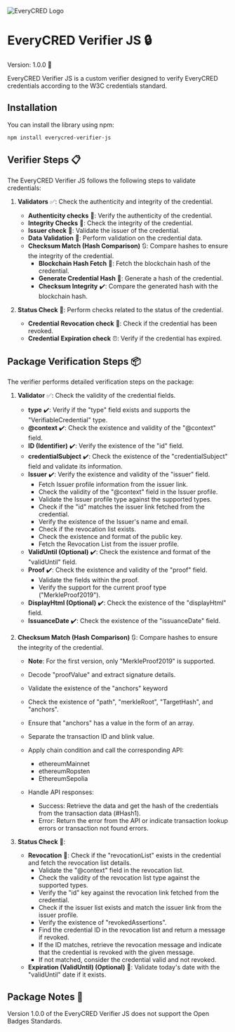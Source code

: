 ![EveryCRED Logo](https://camo.githubusercontent.com/f87a93c5e07d87f9f28ab6bb05b03e3282818f74a6b8a846c9f81acaa7ce8591/68747470733a2f2f6576657279637265642d7075626c69632e73332e61702d736f7574682d312e616d617a6f6e6177732e636f6d2f6c6f676f732f626c6f636b6e65745f6c6f676f2e706e67)

# EveryCRED Verifier JS :lock:

Version: 1.0.0 :bookmark_tabs:

EveryCRED Verifier JS is a custom verifier designed to verify EveryCRED credentials according to the W3C credentials standard.

## Installation

You can install the library using npm:

```shell
npm install everycred-verifier-js
```

## Verifier Steps :clipboard:

The EveryCRED Verifier JS follows the following steps to validate credentials:

1. **Validators** :white_check_mark:: Check the authenticity and integrity of the credential.
   - **Authenticity checks** :closed_lock_with_key:: Verify the authenticity of the credential.
   - **Integrity Checks** :closed_lock_with_key:: Check the integrity of the credential.
   - **Issuer check** :passport_control:: Validate the issuer of the credential.
   - **Data Validation** :abacus:: Perform validation on the credential data.
   - **Checksum Match (Hash Comparison)** :arrows_clockwise:: Compare hashes to ensure the integrity of the credential.
     - **Blockchain Hash Fetch** :link:: Fetch the blockchain hash of the credential.
     - **Generate Credential Hash** :1234:: Generate a hash of the credential.
     - **Checksum Integrity** :heavy_check_mark:: Compare the generated hash with the blockchain hash.

2. **Status Check** :vertical_traffic_light:: Perform checks related to the status of the credential.
   - **Credential Revocation check** :no_entry_sign:: Check if the credential has been revoked.
   - **Credential Expiration check** :alarm_clock:: Verify if the credential has expired.

## Package Verification Steps :package:

The verifier performs detailed verification steps on the package:

1. **Validator** :white_check_mark:: Check the validity of the credential fields.
   - **type** :heavy_check_mark:: Verify if the "type" field exists and supports the "VerifiableCredential" type.
   - **@context** :heavy_check_mark:: Check the existence and validity of the "@context" field.
   - **ID (Identifier)** :heavy_check_mark:: Verify the existence of the "id" field.
   - **credentialSubject** :heavy_check_mark:: Check the existence of the "credentialSubject" field and validate its information.
   - **Issuer** :heavy_check_mark:: Verify the existence and validity of the "issuer" field.
     - Fetch Issuer profile information from the issuer link.
     - Check the validity of the "@context" field in the Issuer profile.
     - Validate the Issuer profile type against the supported types.
     - Check if the "id" matches the issuer link fetched from the credential.
     - Verify the existence of the Issuer's name and email.
     - Check if the revocation list exists.
     - Check the existence and format of the public key.
     - Fetch the Revocation List from the issuer profile.
   - **ValidUntil (Optional)** :heavy_check_mark:: Check the existence and format of the "validUntil" field.
   - **Proof** :heavy_check_mark:: Check the existence and validity of the "proof" field.
     - Validate the fields within the proof.
     - Verify the support for the current proof type ("MerkleProof2019").
   - **DisplayHtml (Optional)** :heavy_check_mark:: Check the existence of the "displayHtml" field.
   - **IssuanceDate** :heavy_check_mark:: Check the existence of the "issuanceDate" field.

2. **Checksum Match (Hash Comparison)** :arrows_clockwise:: Compare hashes to ensure the integrity of the credential.
   - **Note**: For the first version, only "MerkleProof2019" is supported.
   - Decode "proofValue" and extract signature details.
   - Validate the existence of the "anchors" keyword

   - Check the existence of "path", "merkleRoot", "TargetHash", and "anchors".
   - Ensure that "anchors" has a value in the form of an array.
   - Separate the transaction ID and blink value.
   - Apply chain condition and call the corresponding API:
     - ethereumMainnet
     - ethereumRopsten
     - EthereumSepolia
   - Handle API responses:
     - Success: Retrieve the data and get the hash of the credentials from the transaction data (#Hash1).
     - Error: Return the error from the API or indicate transaction lookup errors or transaction not found errors.

3. **Status Check** :vertical_traffic_light::
   - **Revocation** :no_entry_sign:: Check if the "revocationList" exists in the credential and fetch the revocation list details.
     - Validate the "@context" field in the revocation list.
     - Check the validity of the revocation list type against the supported types.
     - Verify the "id" key against the revocation link fetched from the credential.
     - Check if the issuer list exists and match the issuer link from the issuer profile.
     - Verify the existence of "revokedAssertions".
     - Find the credential ID in the revocation list and return a message if revoked.
     - If the ID matches, retrieve the revocation message and indicate that the credential is revoked with the given message.
     - If not matched, consider the credential valid and not revoked.
   - **Expiration (ValidUntil) (Optional)** :date:: Validate today's date with the "validUntil" date if it exists.

## Package Notes :memo:

Version 1.0.0 of the EveryCRED Verifier JS does not support the Open Badges Standards.

